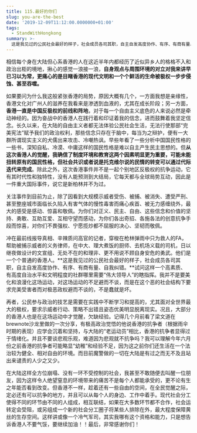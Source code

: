 ```yaml
---
title: 115.最好的你们
slug: you-are-the-best
date: '2019-12-09T11:12:00.0000000+01:00'
tags:
  - StandWithHongkong
summary: >-
  这是我见过的公民社会最好的样子，社会成员各司其职，自主自发高度协作、有序、有商有量、自我纠错。试问这样一个高素质、有高度自治水平和文明程度的社群哪里需要“伟大领导人”的瞎指挥。
---
```

相信每个身在大陆但心系香港的人在这近半年内都经历了近似异乡人的格格不入和政治出柜的境地，揪心的感觉一浪接一浪，**自身观点与周围环境的对立对我来讲早已习以为常，更痛心的是目睹香港的现代文明和一个个鲜活的生命被极权一步步侵蚀、甚至吞噬。**



如果要问为什么我这般紧张香港的局势，原因大概有几个，一方面我想是亲缘性，香港文化对广州人的滋养在我看来是渗透到血液的，尤其在成长阶段；另一方面，**香港一直是中国反极权的前线和阵地**，对于每一个自由主义底色的人来说必然是牵动神经的。因为奋战中的香港人在践行着和印证着我的信念，进而鼓舞着我坚定信念。长久以来，在大陆的自由主义者都无法体验公民社会生活，无法行使那部“完美宪法”赋予我们的政治权利，那些信念只存在于脑中，每当为之辩护，便有一大群所谓现实主义的犬儒出来攻击、冷嘲热讽。早些年看了一些分析中国国民性格的一些书，深知自私、冷漠、中庸这样的国民性格是难以自主产生民主思想的。但**从这次香港人的觉醒，我确信了制度环境和教育这两个因素明显更为重要，可能未能扭转原有的国民性格，但社会共识或者说是托克维尔说的民情的转变可以通过代际迭代来完成**。除此之外，这次香港事件并不是一起个别地区反极权的抗争运动，它有其时代性和独特性，没有人能预测到大结局，它每天都与全球局势互动，因此是一件重大国际事件，说它是新柏林并不为过。



关注事件到目前为止，除了因看到大规模示威者受伤、被捕、被消失、遭受严刑、甚至整座城市面临长久陷入有害气体的慢性毒害而痛心疾首、被无力感缠绕外，最大的感受是感动、惊喜和敬佩。为你们对正义、民主、自由、这些信念和价值的坚持、勇敢、互助互爱、互相守望而感动，为你们各出奇招、各施各法的创意抗争手段而惊喜，对你们不畏强权、宁愿揽炒都不屈服的决心、坚韧而敬佩。



冲在最前线报导真相、辛辣质问高官的记者，穿梭在枪林弹雨中只为救人的FA，帮助被捕示威者的义务律师，在中大、理大煮饭的厨师、去机场义载的司机，日以继夜做设计的文宣组、无处不在的和理非、更不用说不顾自身安危的勇武。他们是一个个普通的香港人。**这是我见过的公民社会最好的样子，社会成员各司其职，自主自发高度协作、有序、有商有量、自我纠错。**试问这样一个高素质、有高度自治水平和文明程度的社群哪里需要“伟大领导人”的瞎指挥。我并不是要美化和浪漫化这场运动，对这场运动的不足避而不谈，而是在这个恶的社会结构下要求完美受害者而对极恶政权避而不谈的，不是蠢就是坏。



再者，公民参与政治的技艺是需要在实践中不断学习和提高的，尤其面对全世界最大的极权，要求示威者行动、策略不出错且姿态优美明显脱离现实。况且，大部分的香港人也是在这场运动中才觉醒，欠缺经验。记得几个月前看了梁文道在brewnote沙龙里做的一次分享，有极高政治觉悟的他说香港的抗争者（根据雨伞时期的表现）应学会沉着和坚持，与大陆的“老运动员”相比，香港的抗争者显得过于情绪化。并且不要谈悲观乐观，难道因为悲观就不抗争吗？我可以理解今年六月份之前香港的抗争者可能略显“幼稚”和经验不足，因为这之前你们还生活在一个法治较为健全、相对自由的环境。而目前魔警做的一切在大陆是有过之而无不及且站出来谴责的人少之又少。



在大陆这样全方位崩塌、没有一环不受控制的社会，我甚至不敢随便去叫醒一位朋友，因为这样令人绝望窒息的环境带来的痛苦不是每个人都能承受的，更不论有生之年能否看到改变。但香港不一样，趁着还有一些自由的空间，在全民觉醒之际，定必还有可以抗争的地方，并且可以从每个人的身边、工作中着手。现代社会分工使得不同的环节由不同的人组成，相互联结，如果在大多数环节都不合作，社会运转定会受阻，或另组成一个新的社会分工圈子将某些人排除在外，最大程度保障黄丝的生存空间。这样讲或像一个冷气军司，其实我哪有这个资格和能力，只是想告诉香港人不要气馁，要继续加油！！最后，非常感谢你们！
